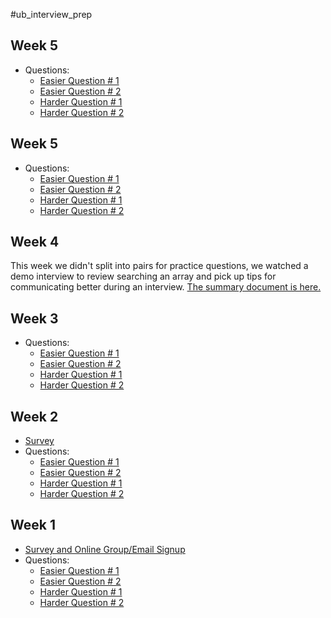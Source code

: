 #ub_interview_prep


## Week 5
* Questions:
  * [Easier Question # 1](https://docs.google.com/document/d/1Mmu5y-72pQ_z2-KHqK1kxc5WQ3zCn1--nFAjn0d0cck/edit?usp=sharing)
  * [Easier Question # 2](https://docs.google.com/document/d/1SiTi8sVaDxitk-jr6GFPFFwO-BoeJDkIDTEdqbbYPDY/edit?usp=sharing)
  * [Harder Question # 1](https://docs.google.com/document/d/1andVX87rJrSvp7XFXCMWVevjkkErM_Y6cPlcBviAi14/edit?usp=sharing)
  * [Harder Question # 2](https://docs.google.com/document/d/1dzEH_-R9d9_9-tEdxvgE_2LmxKnNhcmP8TGa4r_hVUo/edit?usp=sharing)

## Week 5
* Questions:
  * [Easier Question # 1](https://drive.google.com/open?id=1rHr803XFxua7pxMOaU3o7cLwdr9eo4fsXm1OrZWxkj8)
  * [Easier Question # 2](https://docs.google.com/document/d/1L_fp3fRURcGcaWqwI4jL-uozZdjA3DzlOSanf1V1RFc/edit?usp=sharing)
  * [Harder Question # 1](https://docs.google.com/document/d/1AbAvhQT84VTiJ1jUTPKlmwHUWKHnqkuKXqNVKiil5RU/edit?usp=sharing)
  * [Harder Question # 2](https://docs.google.com/document/d/12DKufyg52UcXtUNK4vYxUvyGjjlRq5ujnkjKOK6Acms/edit?usp=sharing)

## Week 4
This week we didn't split into pairs for practice questions, we watched a demo interview to review searching an array and pick up tips for communicating better during an interview. [The summary document is here.](https://docs.google.com/document/d/1pL17VbSuL1ZIPUoXCXs7C1VSAMBVo6F462NYktmgMZA/edit?usp=sharing)

## Week 3
* Questions:
  * [Easier Question # 1](https://docs.google.com/document/d/15SbtO4sjWtD_loEcDVVB-4AksXpBATDJfhljbqltwCc/edit?usp=sharing)
  * [Easier Question # 2](https://docs.google.com/document/d/1iyC7exbTxw4_2K2QLPlV_4bVE8Veqj8_AQralbDYv-g/edit?usp=sharing)
  * [Harder Question # 1](https://docs.google.com/document/d/1X6J9tb2y0kaXyyTydGL5sib9IGmlbv2JIymIhd2Ikts/edit?usp=sharing)
  * [Harder Question # 2](https://docs.google.com/document/d/1CXz99M-VFgvn2ucqNvy-W6uCSn9TmiYXWkzDl33GpVo/edit?usp=sharing)

## Week 2
* [Survey](http://goo.gl/forms/qabaPnFBSn)
* Questions:
  * [Easier Question # 1](https://docs.google.com/document/d/10stTXrNZBlDnZA5P4tqjfSQWwlH_SEBW-laeyKCab2k/edit)
  * [Easier Question # 2](https://docs.google.com/document/d/1q__zdmB39Bm3rFmvaBbUw8KP7C4hD8VaaSZ7Nc4TTSs/edit)
  * [Harder Question # 1](https://docs.google.com/document/d/1nWhAayjYOkEDecqpHZ80S2_UkWk1-g1fUbxwF56Rc0o/edit)
  * [Harder Question # 2](https://docs.google.com/document/d/1w5o7UFLr-m-JbQ4gPPZYd2qa8dLBHkNw7fTqYWVN5Pg/edit)

## Week 1
* [Survey and Online Group/Email Signup](http://goo.gl/forms/joifpcPND4)
* Questions:
  * [Easier Question # 1](https://docs.google.com/document/d/18ONsWhsEwCwKwY_OSzj0GKEVZPqOo9GA0-7AP3BDPhQ/edit)
  * [Easier Question # 2](https://docs.google.com/document/d/1NjSI-HnNYZRFTw-IFjBj4GBlk29j2GoaWS6RKUMJ6sk/edit)
  * [Harder Question # 1](https://docs.google.com/document/d/1xxig7t65XbC1_cmBo_4jhMBKbl6JDH6q6wuDnWfDx5w/edit)
  * [Harder Question # 2](https://docs.google.com/document/d/1pjN6mkDdQfpIdK6N8icpBhev1dpxUDM0qH0p28fGMfA/edit)
